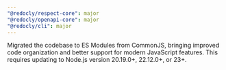 ```yaml
---
"@redocly/respect-core": major
"@redocly/openapi-core": major
"@redocly/cli": major
---
```


Migrated the codebase to ES Modules from CommonJS, bringing improved code organization and better support for modern JavaScript features. This requires updating to Node.js version 20.19.0+, 22.12.0+, or 23+.
